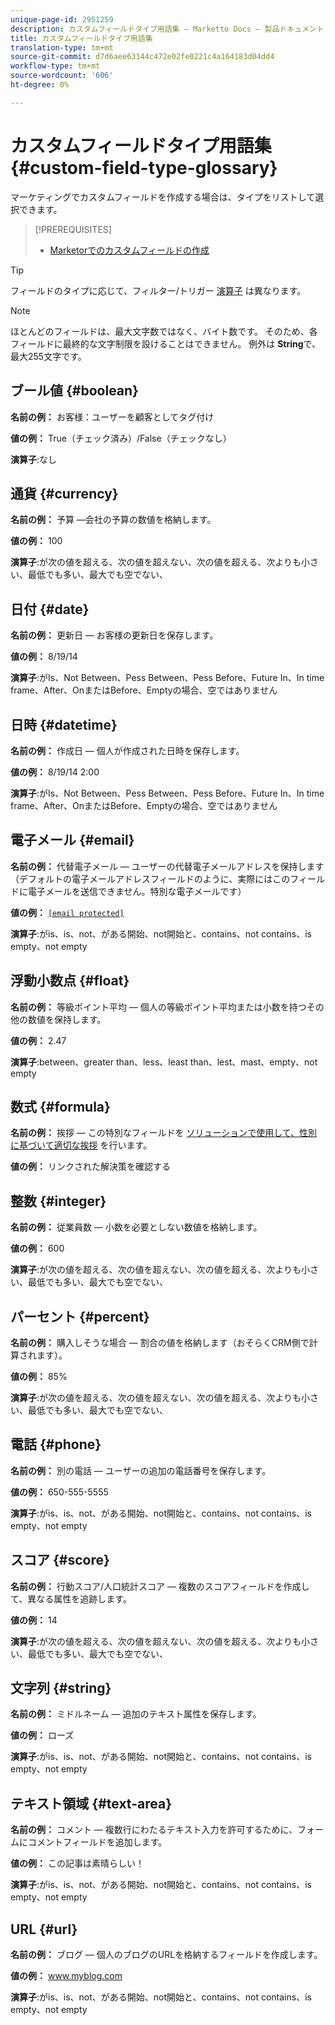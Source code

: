```yaml
---
unique-page-id: 2951259
description: カスタムフィールドタイプ用語集 — Marketto Docs — 製品ドキュメント
title: カスタムフィールドタイプ用語集
translation-type: tm+mt
source-git-commit: d7d6aee63144c472e02fe0221c4a164183d04dd4
workflow-type: tm+mt
source-wordcount: '606'
ht-degree: 0%

---
```



# カスタムフィールドタイプ用語集 {#custom-field-type-glossary}

マーケティングでカスタムフィールドを作成する場合は、タイプをリストして選択できます。

>[!PREREQUISITES]
>
>* [Marketorでのカスタムフィールドの作成](create-a-custom-field-in-marketo.md)

>



>[!TIP]
>
>フィールドのタイプに応じて、フィルター/トリガー [演算子](https://docs.marketo.com/display/public/DOCS/Smart+List+Filter+Operators+Glossary) は異なります。

>[!NOTE]
>
>ほとんどのフィールドは、最大文字数ではなく、バイト数です。 そのため、各フィールドに最終的な文字制限を設けることはできません。 例外は **String**&#x200B;で、最大255文字です。

## ブール値 {#boolean}

**名前の例：** お客様：ユーザーを顧客としてタグ付け

**値の例：** True（チェック済み）/False（チェックなし）

**演算子**:なし

## 通貨 {#currency}

**名前の例：** 予算 —会社の予算の数値を格納します。

**値の例：** 100

**演算子**:が次の値を超える、次の値を超えない、次の値を超える、次よりも小さい、最低でも多い、最大でも空でない、

## 日付 {#date}

**名前の例：** 更新日 — お客様の更新日を保存します。

**値の例：** 8/19/14

**演算子**:がIs、Not Between、Pess Between、Pess Before、Future In、In time frame、After、OnまたはBefore、Emptyの場合、空ではありません

## 日時 {#datetime}

**名前の例：** 作成日 — 個人が作成された日時を保存します。

**値の例：** 8/19/14 2:00

**演算子**:がIs、Not Between、Pess Between、Pess Before、Future In、In time frame、After、OnまたはBefore、Emptyの場合、空ではありません

## 電子メール {#email}

**名前の例：** 代替電子メール — ユーザーの代替電子メールアドレスを保持します（デフォルトの電子メールアドレスフィールドのように、実際にはこのフィールドに電子メールを送信できません。特別な電子メールです）

**値の例：** [`[email protected]`](http://docs.marketo.com/cdn-cgi/l/email-protection#335d525e5673505c5e43525d4a1d505c5e)

**演算子**:がis、is、not、がある開始、not開始と、contains、not contains、is empty、not empty

## 浮動小数点 {#float}

**名前の例：** 等級ポイント平均 — 個人の等級ポイント平均または小数を持つその他の数値を保持します。

**値の例：** 2.47

**演算子**:between、greater than、less、least than、lest、mast、empty、not empty

## 数式 {#formula}

**名前の例：** 挨拶 — この特別なフィールドを [ソリューションで使用して、性別に基づいて適切な挨拶](create-and-use-a-concatenated-string-formula-field.md) を行います。

**値の例：** リンクされた解決策を確認する

## 整数 {#integer}

**名前の例：** 従業員数 — 小数を必要としない数値を格納します。

**値の例：** 600

**演算子**:が次の値を超える、次の値を超えない、次の値を超える、次よりも小さい、最低でも多い、最大でも空でない、

## パーセント {#percent}

**名前の例：** 購入しそうな場合 — 割合の値を格納します（おそらくCRM側で計算されます）。

**値の例：** 85%

**演算子**:が次の値を超える、次の値を超えない、次の値を超える、次よりも小さい、最低でも多い、最大でも空でない、

## 電話 {#phone}

**名前の例：** 別の電話 — ユーザーの追加の電話番号を保存します。

**値の例：** 650-555-5555

**演算子**:がis、is、not、がある開始、not開始と、contains、not contains、is empty、not empty

## スコア {#score}

**名前の例：** 行動スコア/人口統計スコア — 複数のスコアフィールドを作成して、異なる属性を追跡します。

**値の例：** 14

**演算子**:が次の値を超える、次の値を超えない、次の値を超える、次よりも小さい、最低でも多い、最大でも空でない、

## 文字列 {#string}

**名前の例：** ミドルネーム — 追加のテキスト属性を保存します。

**値の例：** ローズ

**演算子**:がis、is、not、がある開始、not開始と、contains、not contains、is empty、not empty

## テキスト領域 {#text-area}

**名前の例：** コメント — 複数行にわたるテキスト入力を許可するために、フォームにコメントフィールドを追加します。

**値の例：** この記事は素晴らしい！

**演算子**:がis、is、not、がある開始、not開始と、contains、not contains、is empty、not empty

## URL {#url}

**名前の例：** ブログ — 個人のブログのURLを格納するフィールドを作成します。

**値の例：** www.myblog.com

**演算子**:がis、is、not、がある開始、not開始と、contains、not contains、is empty、not empty
